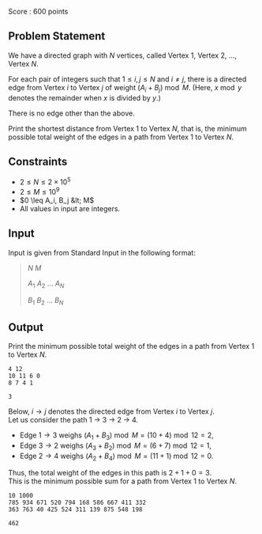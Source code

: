 Score : $600$ points

## Problem Statement

We have a directed graph with $N$ vertices, called Vertex $1$, Vertex $2$, $\ldots$, Vertex $N$.

For each pair of integers such that $1 \leq i, j \leq N$ and $i \neq j$, there is a directed edge from Vertex $i$ to Vertex $j$ of weight $(A_i + B_j) \bmod M$. (Here, $x \bmod y$ denotes the remainder when $x$ is divided by $y$.)

There is no edge other than the above.

Print the shortest distance from Vertex $1$ to Vertex $N$, that is, the minimum possible total weight of the edges in a path from Vertex $1$ to Vertex $N$.

## Constraints

- $2 \leq N \leq 2 \times 10^5$
- $2 \leq M \leq 10^9$
- $0 \leq A_i, B_j &lt; M$
- All values in input are integers.

## Input

Input is given from Standard Input in the following format:

> $N$ $M$
> 
> $A_1$ $A_2$ $\ldots$ $A_N$
> 
> $B_1$ $B_2$ $\ldots$ $B_N$

## Output

Print the minimum possible total weight of the edges in a path from Vertex $1$ to Vertex $N$.

```input1
4 12
10 11 6 0
8 7 4 1
```

```output1
3
```

Below, $i \rightarrow j$ denotes the directed edge from Vertex $i$ to Vertex $j$.<br>
Let us consider the path $1$ $\rightarrow$ $3$ $\rightarrow$ $2$ $\rightarrow$ $4$.

- Edge $1\rightarrow 3$ weighs $(A_1 + B_3) \bmod M = (10 + 4) \bmod 12 = 2$,
- Edge $3 \rightarrow 2$ weighs $(A_3 + B_2) \bmod M = (6 + 7) \bmod 12 = 1$,
- Edge $2\rightarrow 4$ weighs $(A_2 + B_4) \bmod M = (11 + 1) \bmod 12 = 0$.

Thus, the total weight of the edges in this path is $2 + 1 + 0 = 3$.<br>
This is the minimum possible sum for a path from Vertex $1$ to Vertex $N$.

```input2
10 1000
785 934 671 520 794 168 586 667 411 332
363 763 40 425 524 311 139 875 548 198
```

```output2
462
```